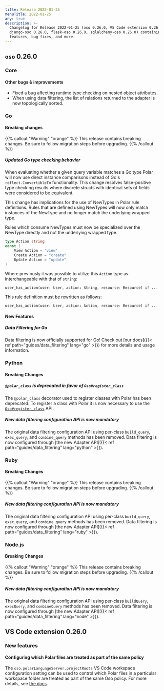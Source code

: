 ```yaml
---
title: Release 2022-01-25
menuTitle: 2022-01-25
any: true
description: >-
  Changelog for Release 2022-01-25 (oso 0.26.0, VS Code extension 0.26.0,
  django-oso 0.26.0, flask-oso 0.26.0, sqlalchemy-oso 0.26.0) containing new
  features, bug fixes, and more.
---
```


## `oso` 0.26.0

### Core

#### Other bugs & improvements

- Fixed a bug affecting runtime type checking on nested object attributes.
- When using data filtering, the list of relations returned to the adapter
  is now topologically sorted.

### Go

#### Breaking changes

{{% callout "Warning" "orange" %}}
  This release contains breaking changes. Be sure to follow migration steps
  before upgrading.
{{% /callout %}}

##### Updated Go type checking behavior

When evaluating whether a given query variable matches a Go type Polar will now use direct instance comparisons instead of Go's `reflect.ConvertibleTo` functionality. This change resolves false-positive type checking results where discrete structs with identical sets of fields were considered to be equivalent.

This change has implications for the use of NewTypes in Polar rule definitions. Rules that are defined using NewTypes will now only match instances of the NewType and no longer match the underlying wrapped type.

Rules which consume NewTypes must now be specialized over the NewType directly and not the underlying wrapped type.

```go
type Action string
const (
    View Action = "view"
    Create Action = "create"
    Update Action = "update"
)
```

Where previously it was possible to utilize this `Action` type as interchangeable with that of `string`:

```polar
user_has_action(user: User, action: String, resource: Resource) if ...
```

This rule definition must be rewritten as follows:

```polar
user_has_action(user: User, action: Action, resource: Resource) if ...
```

#### New Features

##### Data Filtering for Go

Data filtering is now officially supported for Go! Check out
[our docs]({{< ref path="guides/data_filtering" lang="go" >}})
for more details and usage information.

### Python

#### Breaking Changes

##### `@polar_class` is deprecated in favor of `Oso#register_class`

The `@polar_class` decorator used to register classes with Polar has been deprecated. To register a class with Polar it is now necessary to use the [`Oso#register_class`](https://docs.osohq.com/reference/api/index.html#oso.Oso.register_class) API.

##### New data filtering configuration API is now mandatory

The original data filtering configuration API using per-class `build_query`, `exec_query`, and `combine_query` methods
has been removed. Data filtering is now configured through [the new Adapter API]({{< ref path="guides/data_filtering" lang="python" >}}).

### Ruby

#### Breaking Changes

{{% callout "Warning" "orange" %}}
  This release contains breaking changes. Be sure to follow migration steps
  before upgrading.
{{% /callout %}}

##### New data filtering configuration API is now mandatory

The original data filtering configuration API using per-class `build_query`, `exec_query`, and `combine_query` methods
has been removed. Data filtering is now configured through [the new Adapter API]({{< ref path="guides/data_filtering" lang="ruby" >}}).

### Node.js

#### Breaking Changes

{{% callout "Warning" "orange" %}}
  This release contains breaking changes. Be sure to follow migration steps
  before upgrading.
{{% /callout %}}

##### New data filtering configuration API is now mandatory

The original data filtering configuration API using per-class `buildQuery`, `execQuery`, and `combineQuery` methods
has been removed. Data filtering is now configured through [the new Adapter API]({{< ref path="guides/data_filtering" lang="node" >}}).

## VS Code extension 0.26.0

### New features

#### Configuring which Polar files are treated as part of the same policy

The `oso.polarLanguageServer.projectRoots` VS Code workspace configuration
setting can be used to control which Polar files in a particular workspace
folder are treated as part of the same Oso policy. For more details, see [the
docs](reference/tooling/ide#configuring-which-polar-files-are-treated-as-part-of-the-same-policy).
